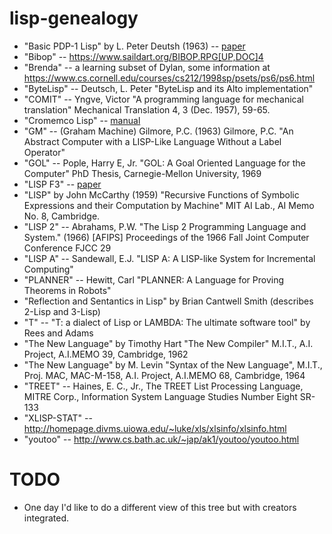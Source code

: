 # lisp-genealogy

* "Basic PDP-1 Lisp" by L. Peter Deutsh (1963) -- [paper](http://s3data.computerhistory.org/pdp-1/DEC.pdp_1.1964.102650371.pdf)
* "Bibop" -- <https://www.saildart.org/BIBOP.RPG[UP,DOC]4>
* "Brenda" -- a learning subset of Dylan, some information at https://www.cs.cornell.edu/courses/cs212/1998sp/psets/ps6/ps6.html
* "ByteLisp" -- Deutsch, L. Peter "ByteLisp and its Alto implementation"
* "COMIT" -- Yngve, Victor "A programming language for mechanical translation" Mechanical Translation 4, 3 (Dec. 1957), 59-65.
* "Cromemco Lisp" -- [manual](https://www.autometer.de/unix4fun/z80pack/ftp/cromemco/Cromemco%20Lisp%20Instruction%20Manual%20023-4006%20198006.PDF)
* "GM" -- (Graham Machine) Gilmore, P.C. (1963) Gilmore, P.C. "An Abstract Computer with a LISP-Like Language Without a Label Operator"
* "GOL" -- Pople, Harry E, Jr. "GOL: A Goal Oriented Language for the Computer" PhD Thesis, Carnegie-Mellon University, 1969
* "LISP F3" -- [paper](http://www.softwarepreservation.org/projects/LISP/uppsala/Nordstrom-LISP_F3_Users_Guide-1978.pdf)
* "LISP" by John McCarthy (1959) "Recursive Functions of Symbolic Expressions and their Computation by Machine" MIT AI Lab., AI Memo No. 8, Cambridge.
* "LISP 2" -- Abrahams, P.W. "The Lisp 2 Programming Language and System." (1966) [AFIPS] Proceedings of the 1966 Fall Joint Computer Conference FJCC 29
* "LISP A" -- Sandewall, E.J. "LISP A: A LISP-like System for Incremental Computing" 
* "PLANNER" -- Hewitt, Carl "PLANNER: A Language for Proving Theorems in Robots"
* "Reflection and Sentantics in Lisp" by Brian Cantwell Smith (describes 2-Lisp and 3-Lisp)
* "T" -- "T: a dialect of Lisp or LAMBDA: The ultimate software tool" by Rees and Adams
* "The New Language" by Timothy Hart "The New Compiler" M.I.T., A.I. Project, A.I.MEMO 39, Cambridge, 1962
* "The New Language" by M. Levin "Syntax of the New Language", M.I.T., Proj. MAC, MAC-M-158, A.I. Project, A.I.MEMO 68, Cambridge, 1964
* "TREET" -- Haines, E. C., Jr., The TREET List Processing Language, MITRE Corp., Information System Language Studies Number Eight SR-133
* "XLISP-STAT" -- <http://homepage.divms.uiowa.edu/~luke/xls/xlsinfo/xlsinfo.html>
* "youtoo" -- <http://www.cs.bath.ac.uk/~jap/ak1/youtoo/youtoo.html>

# TODO

* One day I'd like to do a different view of this tree but with creators integrated.

